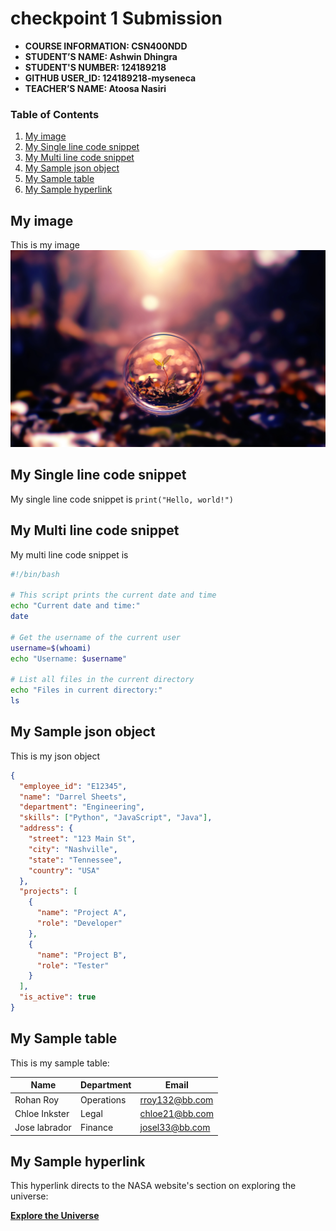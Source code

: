 # checkpoint 1 Submission

- **COURSE INFORMATION: CSN400NDD**
- **STUDENT’S NAME: Ashwin Dhingra**
- **STUDENT'S NUMBER: 124189218**
- **GITHUB USER_ID: 124189218-myseneca**
- **TEACHER’S NAME: Atoosa Nasiri**

### Table of Contents

1. [My image](#my-image)
2. [My Single line code snippet](#my-single-line-code-snippet)
3. [My Multi line code snippet](#my-multi-line-code-snippet)
4. [My Sample json object](#my-sample-json-object)
5. [My Sample table](#my-sample-table)
6. [My Sample hyperlink](#my-sample-hyperlink)

## My image
This is my image
<img src="beautiful-wallpaper-1-beautiful-pictures-38538866-2560-1600.jpg" alt="Wallpaper" title="Wallpaper">


## My Single line code snippet
My single line code snippet is `print("Hello, world!")`



## My Multi line code snippet
My multi line code snippet is
```bash
#!/bin/bash

# This script prints the current date and time
echo "Current date and time:"
date

# Get the username of the current user
username=$(whoami)
echo "Username: $username"

# List all files in the current directory
echo "Files in current directory:"
ls


```


## My Sample json object
This is my json object
```json
{
  "employee_id": "E12345",
  "name": "Darrel Sheets",
  "department": "Engineering",
  "skills": ["Python", "JavaScript", "Java"],
  "address": {
    "street": "123 Main St",
    "city": "Nashville",
    "state": "Tennessee",
    "country": "USA"
  },
  "projects": [
    {
      "name": "Project A",
      "role": "Developer"
    },
    {
      "name": "Project B",
      "role": "Tester"
    }
  ],
  "is_active": true
}

```



## My Sample table
This is my sample table:

|    Name       | Department     |   Email          |       
| ------------- | -------------- | ---------------- |
| Rohan Roy     | Operations     | rroy132@bb.com    |
| Chloe Inkster | Legal          | chloe21@bb.com   |
| Jose labrador | Finance        | josel33@bb.com   |

## My Sample hyperlink
This hyperlink directs to the NASA website's section on exploring the universe:

**[Explore the Universe](https://www.nasa.gov/topics/solarsystem/index.html)**


